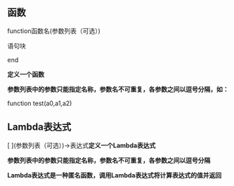 ## 函数

function函数名\(参数列表（可选）\)

语句块

end

**定义一个函数**

**参数列表中的参数只能指定名称，参数名不可重复，各参数之间以逗号分隔，如：**

function test\(a0,a1,a2\)

## Lambda表达式

\[ \]\(参数列表（可选）\)-&gt;表达式**定义一个Lambda表达式**

**参数列表中的参数只能指定名称，参数名不可重复，各参数之间以逗号分隔**

**Lambda表达式是一种匿名函数，调用Lambda表达式将计算表达式的值并返回**
